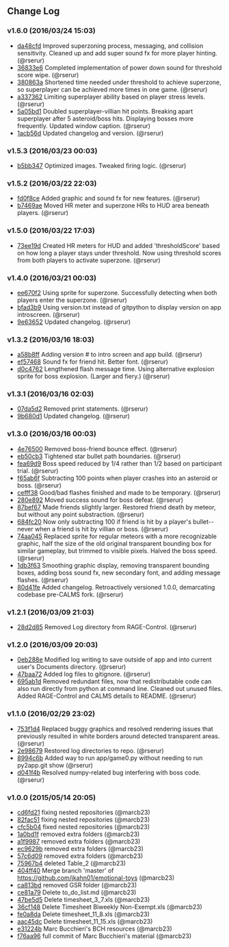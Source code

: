 ## Change Log

### v1.6.0 (2016/03/24 15:03)
- [da48cfd](https://github.com/rserur/emotional-toys/commit/da48cfda542a40d0a55ac2fe351c51ac1011f675) Improved superzoning process, messaging, and collision sensitivity. Cleaned up and add super sound fx for more player hinting. (@rserur)
- [36833e6](https://github.com/rserur/emotional-toys/commit/36833e6579e28b32de6d2af590f0983336a2e654) Completed implementation of power down sound for threshold score wipe. (@rserur)
- [380863a](https://github.com/rserur/emotional-toys/commit/380863ae5c17066b59c76d74a2971f2c765a2013) Shortened time needed under threshold to achieve superzone, so superplayer can be achieved more times in one game. (@rserur)
- [a337362](https://github.com/rserur/emotional-toys/commit/a337362dd8783aa2d6e92899e07b9bd62478bcb7) Limiting superplayer ability based on player stress levels. (@rserur)
- [5a05bd1](https://github.com/rserur/emotional-toys/commit/5a05bd16302c53bc709d5340bf4656d03cf61327) Doubled superplayer-villian hit points. Breaking apart superplayer after 5 asteroid/boss hits. Displaying bosses more frequently. Updated window caption. (@rserur)
- [1acb56d](https://github.com/rserur/emotional-toys/commit/1acb56dcbe087e2435f1f4e62152849e2bfa1cb0) Updated changelog and version. (@rserur)

### v1.5.3 (2016/03/23 00:03)
- [b5bb347](https://github.com/rserur/emotional-toys/commit/b5bb3472c17a33dd612585e10e84bfdd9b37207a) Optimized images. Tweaked firing logic. (@rserur)

### v1.5.2 (2016/03/22 22:03)
- [fd0f8ce](https://github.com/rserur/emotional-toys/commit/fd0f8ce2d48f3f36f6e0a33836b22279c7d6085e) Added graphic and sound fx for new features. (@rserur)
- [b7469ae](https://github.com/rserur/emotional-toys/commit/b7469ae6da484ba11388614bf82b176d230f88e0) Moved HR meter and superzone HRs to HUD area beneath players. (@rserur)

### v1.5.0 (2016/03/22 17:03)
- [73ee19d](https://github.com/rserur/emotional-toys/commit/73ee19dc01292044ba36fe2dc223575cc996ce8c) Created HR meters for HUD and added 'thresholdScore' based on how long a player stays under threshold. Now using threshold scores from both players to activate superzone. (@rserur)

### v1.4.0 (2016/03/21 00:03)
- [ee670f2](https://github.com/rserur/emotional-toys/commit/ee670f2869e03815f4f105bc545b9bf8295b4b97) Using sprite for superzone. Successfully detecting when both players enter the superzone. (@rserur)
- [bfad3b9](https://github.com/rserur/emotional-toys/commit/bfad3b9c86569c37697894c7e8d5f58f900a03c1) Using version.txt instead of gitpython to display version on app introscreen. (@rserur)
- [9e63652](https://github.com/rserur/emotional-toys/commit/9e63652a211ef2162b346dafb92e1076ab79b12a) Updated changelog. (@rserur)

### v1.3.2 (2016/03/16 18:03)
- [a58b8ff](https://github.com/rserur/emotional-toys/commit/a58b8ff837ff7768cb687a997a92e3f6f1af6709) Adding version # to intro screen and app build. (@rserur)
- [ef57468](https://github.com/rserur/emotional-toys/commit/ef57468affe6562719850c361057575a8d38ff8b) Sound fx for friend hit. Better font. (@rserur)
- [d0c4762](https://github.com/rserur/emotional-toys/commit/d0c4762b946281c2cd670914adcc118f9527e4d1) Lengthened flash message time. Using alternative explosion sprite for boss explosion. (Larger and fiery.) (@rserur)

### v1.3.1 (2016/03/16 02:03)
- [07da5d2](https://github.com/rserur/emotional-toys/commit/07da5d2c9602ac7fcbf8b8e6be7826d1984dadba) Removed print statements. (@rserur)
- [9b680d1](https://github.com/rserur/emotional-toys/commit/9b680d1c5a77af51107590835d77566a0197e488) Updated changelog. (@rserur)

### v1.3.0 (2016/03/16 00:03)
- [4e76500](https://github.com/rserur/emotional-toys/commit/4e76500674644f8303fd72dccae875ce98fc89c1) Removed boss-friend bounce effect. (@rserur)
- [eb50cb3](https://github.com/rserur/emotional-toys/commit/eb50cb3d6abb94ee97a635e2ea76aedf8a8f4dfe) Tightened star bullet path boundaries. (@rserur)
- [fea69d9](https://github.com/rserur/emotional-toys/commit/fea69d9092133d0274b7b67d06837e98a163ece5) Boss speed reduced by 1/4 rather than 1/2 based on participant trial. (@rserur)
- [f65ab6f](https://github.com/rserur/emotional-toys/commit/f65ab6fdbf9910c04d0a8dc25cfa0a9c80d52adc) Subtracting 100 points when player crashes into an asteroid or boss. (@rserur)
- [cefff38](https://github.com/rserur/emotional-toys/commit/cefff38ee446ad2f2709f6dbcf108e7a98d8ab1d) Good/bad flashes finished and made to be temporary. (@rserur)
- [280e892](https://github.com/rserur/emotional-toys/commit/280e89279aab79b13fa436903f6086ce4507b6e7) Moved success sound for boss defeat. (@rserur)
- [87bef67](https://github.com/rserur/emotional-toys/commit/87bef67b7c0ea503692b6a31808835de4851cf06) Made friends slightly larger. Restored friend death by meteor, but without any point substraction. (@rserur)
- [684fc20](https://github.com/rserur/emotional-toys/commit/684fc20f3b29c882ec311fccb38680fc0b0a819a) Now only subtracting 100 if friend is hit by a player's bullet-- never when a friend is hit by villian or boss. (@rserur)
- [74aa045](https://github.com/rserur/emotional-toys/commit/74aa0454db4fd4153b9272983e5d458216109bdc) Replaced sprite for regular meteors with a more recognizable graphic, half the size of the old original transparent bounding box for similar gameplay, but trimmed to visible pixels. Halved the boss speed. (@rserur)
- [1db3f63](https://github.com/rserur/emotional-toys/commit/1db3f633eb017a3157923e686294d00f1bde463a) Smoothing graphic display, removing transparent bounding boxes, adding boss sound fx, new secondary font, and adding message flashes. (@rserur)
- [80d41fe](https://github.com/rserur/emotional-toys/commit/80d41fe0e2af6f2068f11cf515eb2f927cfab1f5) Added changelog. Retroactively versioned 1.0.0, demarcating codebase pre-CALMS fork. (@rserur)

### v1.2.1 (2016/03/09 21:03)
- [28d2d85](https://github.com/rserur/emotional-toys/commit/28d2d858ec8c1b27968af180fee5f3871b999b13) Removed Log directory from RAGE-Control. (@rserur)

### v1.2.0 (2016/03/09 20:03)
- [0eb288e](https://github.com/rserur/emotional-toys/commit/0eb288e79bb668cb6c5b9a91b2f5d89eb6ad8acd) Modified log writing to save outside of app and into current user's Documents directory. (@rserur)
- [47baa72](https://github.com/rserur/emotional-toys/commit/47baa72ec87e2a55230b706f46f524e1ad95c94b) Added log files to gitignore. (@rserur)
- [695ab1d](https://github.com/rserur/emotional-toys/commit/695ab1d6674c415d052b8f85a4cbd338ee1eb6b1) Removed redundant files, now that redistributable code can also run directly from python at command line. Cleaned out unused files. Added RAGE-Control and CALMS details to README. (@rserur)

### v1.1.0 (2016/02/29 23:02)
- [753f1d4](https://github.com/rserur/emotional-toys/commit/753f1d4a6b56e5e63f31e000265689bf4987affb) Replaced buggy graphics and resolved rendering issues that previously resulted in white borders around detected transparent areas. (@rserur)
- [2e98679](https://github.com/rserur/emotional-toys/commit/2e98679fcc6522b98de4b8b27a7ad484ac563a2e) Restored log directories to repo. (@rserur)
- [8994c6b](https://github.com/rserur/emotional-toys/commit/8994c6b6842135dc356a0da2927a0ba06076d336) Added way to run app/game0.py without needing to run py2app.git show (@rserur)
- [d041f4b](https://github.com/rserur/emotional-toys/commit/d041f4b779b6ced863443aafea5a0bf714809ccc) Resolved numpy-related bug interfering with boss code. (@rserur)

### v1.0.0 (2015/05/14 20:05)
- [cd6fd21](https://github.com/rserur/emotional-toys/commit/cd6fd214f9bb33c1496caef05b9190d7a600a1f1) fixing nested repositories (@marcb23)
- [82fac51](https://github.com/rserur/emotional-toys/commit/82fac51a86e45cdc19e7dad7d9e778a86d4465c9) fixing nested repositories (@marcb23)
- [cfc5b04](https://github.com/rserur/emotional-toys/commit/cfc5b0415e33e64ff39c1117c8e5f040a4356e69) fixed nested repositories (@marcb23)
- [1a0bd1f](https://github.com/rserur/emotional-toys/commit/1a0bd1fcc880e2284104a40aa2cdde73be73d4e7) removed extra folders (@marcb23)
- [a1f9987](https://github.com/rserur/emotional-toys/commit/a1f9987dccbb840661c7b2a9f6e54570b53d2206) removed extra folders (@marcb23)
- [ec9629b](https://github.com/rserur/emotional-toys/commit/ec9629b309334d858113e65c849cf6b690045d08) removed extra folders (@marcb23)
- [57c6d09](https://github.com/rserur/emotional-toys/commit/57c6d097308658978844f142a932cffe46e51149) removed extra folders (@marcb23)
- [75967b4](https://github.com/rserur/emotional-toys/commit/75967b44c6dd714bb21d6340954668547d8e4a9f) deleted Table_2 (@marcb23)
- [404ff40](https://github.com/rserur/emotional-toys/commit/404ff40ff79250e217a4c1f9b10179fd0f5f999c) Merge branch 'master' of https://github.com/jkahn01/emotional-toys (@marcb23)
- [ca813bd](https://github.com/rserur/emotional-toys/commit/ca813bd4288a9b590fdb097ea765c6f5001174a5) removed GSR folder (@marcb23)
- [ce81a79](https://github.com/rserur/emotional-toys/commit/ce81a7910fd9352427cb6e2b3b80a7aec254aaa2) Delete to_do_list.md (@marcb23)
- [47be5d5](https://github.com/rserur/emotional-toys/commit/47be5d5d9287d71798bbbc2ac14b367cff83129d) Delete timesheet_3_7.xls (@marcb23)
- [36cf148](https://github.com/rserur/emotional-toys/commit/36cf1481d3128ca4576ac043476d5c355c39cebd) Delete Timesheet Biweekly Non-Exempt.xls (@marcb23)
- [fe0a8da](https://github.com/rserur/emotional-toys/commit/fe0a8da60efdccd79893ab36ec2ab35793545b01) Delete timesheet_11_8.xls (@marcb23)
- [aac45dc](https://github.com/rserur/emotional-toys/commit/aac45dcebd0b13f344bcf3dd4c02302266b782b7) Delete timesheet_11_15.xls (@marcb23)
- [e31224b](https://github.com/rserur/emotional-toys/commit/e31224b576675c913d3ad03cf70f7989218a8ca1) Marc Bucchieri's BCH resources (@marcb23)
- [f76aa96](https://github.com/rserur/emotional-toys/commit/f76aa9602fa7c1f9f4ba5151d8c9c8b951969869) full commit of Marc Bucchieri's material (@marcb23)